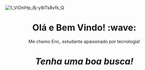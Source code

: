 ![1_ViOnlHp_8j-y8ITs8vfk_Q](https://user-images.githubusercontent.com/81690594/130726554-4815472c-eeb2-4c7f-964e-86bdc6b911b9.gif)
<h1 align='center'> Olá e Bem Vindo! :wave:</h1>
<p align='center'>
Me chamo Eric, estudante apaixonado por tecnologia!
</p>
<h1 align='center'><i>Tenha uma boa busca!</i></h1>
